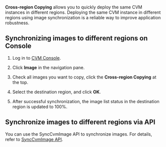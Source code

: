 **Cross-region Copying** allows you to quickly deploy the same CVM instances in different regions. Deploying the same CVM instance in different regions using image synchronization is a reliable way to improve application robustness.

## Synchronizing images to different regions on Console
1) Log in to [CVM Console](https://console.qcloud.com/cvm/).

2) Click **Image** in the navigation pane.

3) Check all images you want to copy, click the **Cross-region Copying** at the top.

4) Select the destination region, and click **OK**.

5) After successful synchronization, the image list status in the destination region is updated to 100%.

## Synchronize images to different regions via API
You can use the SyncCvmImage API to synchronize images. For details, refer to [SyncCvmImage API](https://www.qcloud.com/doc/api/229/1336).